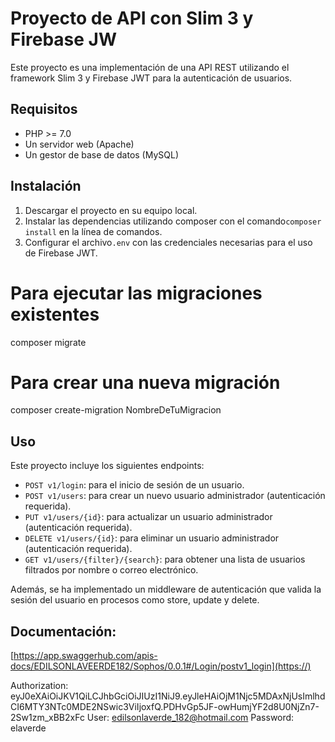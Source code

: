 # Proyecto de API con Slim 3 y Firebase JW

Este proyecto es una implementación de una API REST utilizando el framework Slim 3 y Firebase JWT para la autenticación de usuarios.

## Requisitos

* PHP >= 7.0
* Un servidor web (Apache)
* Un gestor de base de datos (MySQL)

## Instalación

1. Descargar el proyecto en su equipo local.
2. Instalar las dependencias utilizando composer con el comando`composer install` en la línea de comandos.
3. Configurar el archivo`.env` con las credenciales necesarias para el uso de Firebase JWT.

# Para ejecutar las migraciones existentes

composer migrate

# Para crear una nueva migración

composer create-migration NombreDeTuMigracion

## Uso

Este proyecto incluye los siguientes endpoints:

* `POST v1/login`: para el inicio de sesión de un usuario.
* `POST v1/users`: para crear un nuevo usuario administrador (autenticación requerida).
* `PUT v1/users/{id}`: para actualizar un usuario administrador (autenticación requerida).
* `DELETE v1/users/{id}`: para eliminar un usuario administrador (autenticación requerida).
* `GET v1/users/{filter}/{search}`: para obtener una lista de usuarios filtrados por nombre o correo electrónico.

Además, se ha implementado un middleware de autenticación que valida la sesión del usuario en procesos como store, update y delete.

## Documentación:

[https://app.swaggerhub.com/apis-docs/EDILSONLAVEERDE182/Sophos/0.0.1#/Login/postv1_login](https://)


Authorization: eyJ0eXAiOiJKV1QiLCJhbGciOiJIUzI1NiJ9.eyJleHAiOjM1Njc5MDAxNjUsImlhdCI6MTY3NTc0MDE2NSwic3ViIjoxfQ.PDHvGp5JF-owHumjYF2d8U0NjZn7-2Sw1zm_xBB2xFc
User: edilsonlaverde_182@hotmail.com
Password: elaverde